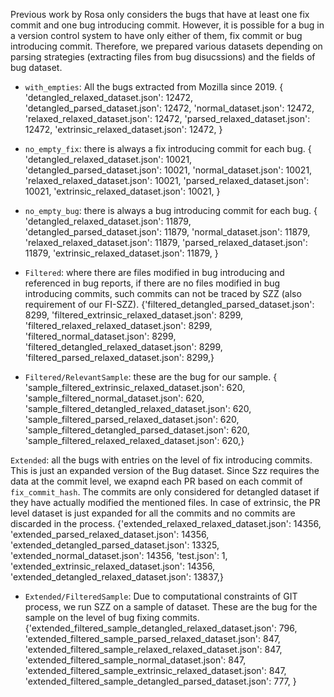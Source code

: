 Previous work by Rosa only considers the bugs that have at least one fix commit and one bug introducing commit. However, it is possible for a bug in a version control system to have only either of them,  fix commit or bug introducing commit. Therefore, we prepared various datasets depending on parsing strategies (extracting files from bug disucssions) and the fields of bug dataset.

- `with_empties`: All the bugs extracted from Mozilla since 2019.
{
'detangled_relaxed_dataset.json': 12472,
'detangled_parsed_dataset.json': 12472,
'normal_dataset.json': 12472,
'relaxed_relaxed_dataset.json': 12472,
'parsed_relaxed_dataset.json': 12472,
'extrinsic_relaxed_dataset.json': 12472,
}

- `no_empty_fix`: there is always a fix introducing commit for each bug. 
{
'detangled_relaxed_dataset.json': 10021,
'detangled_parsed_dataset.json': 10021,
'normal_dataset.json': 10021,
'relaxed_relaxed_dataset.json': 10021,
'parsed_relaxed_dataset.json': 10021,
'extrinsic_relaxed_dataset.json': 10021,
}

- `no_empty_bug`: there is always a bug introducing commit for each bug. 
{
'detangled_relaxed_dataset.json': 11879,
'detangled_parsed_dataset.json': 11879,
'normal_dataset.json': 11879,
'relaxed_relaxed_dataset.json': 11879,
'parsed_relaxed_dataset.json': 11879,
'extrinsic_relaxed_dataset.json': 11879,
}

- `Filtered`: where there are files modified in bug introducing and referenced in bug reports, if there are no files modified in bug introducing commits, such commits can not be traced by SZZ (also requirement of our FI-SZZ).
{'filtered_detangled_parsed_dataset.json': 8299,
'filtered_extrinsic_relaxed_dataset.json': 8299,
'filtered_relaxed_relaxed_dataset.json': 8299,
'filtered_normal_dataset.json': 8299,
'filtered_detangled_relaxed_dataset.json': 8299,
'filtered_parsed_relaxed_dataset.json': 8299,}

- `Filtered/RelevantSample`: these are the bug for our sample.
{
'sample_filtered_extrinsic_relaxed_dataset.json': 620,
'sample_filtered_normal_dataset.json': 620,
'sample_filtered_detangled_relaxed_dataset.json': 620,
'sample_filtered_parsed_relaxed_dataset.json': 620,
'sample_filtered_detangled_parsed_dataset.json': 620,
'sample_filtered_relaxed_relaxed_dataset.json': 620,}

`Extended`: all the bugs with entries on the level of fix introducing commits. This is just an expanded version of the Bug dataset. Since Szz requires the data at the commit level, we exapnd each PR based on each commit of `fix_commit_hash`. The commits are only considered for detangled dataset if they have actually modified the mentioned files. In case of extrinsic, the PR level dataset is just expanded for all the commits and no commits are discarded in the process. 
{'extended_relaxed_relaxed_dataset.json': 14356,
'extended_parsed_relaxed_dataset.json': 14356,
'extended_detangled_parsed_dataset.json': 13325,
'extended_normal_dataset.json': 14356,
'test.json': 1,
'extended_extrinsic_relaxed_dataset.json': 14356,
'extended_detangled_relaxed_dataset.json': 13837,} 

- `Extended/FilteredSample`: Due to computational constraints of GIT process, we run SZZ on a sample of dataset. These are the bug for the sample on the level of bug fixing commits.
{'extended_filtered_sample_detangled_relaxed_dataset.json': 796,
'extended_filtered_sample_parsed_relaxed_dataset.json': 847,
'extended_filtered_sample_relaxed_relaxed_dataset.json': 847,
'extended_filtered_sample_normal_dataset.json': 847,
'extended_filtered_sample_extrinsic_relaxed_dataset.json': 847,
'extended_filtered_sample_detangled_parsed_dataset.json': 777,
}